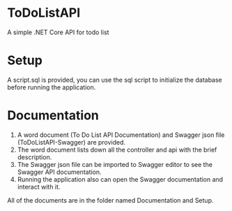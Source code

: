 # ToDoListAPI
A simple .NET Core API for todo list <br />

# Setup
A script.sql is provided, you can use the sql script to initialize the database before running the application. <br />

# Documentation
1. A word document (To Do List API Documentation) and Swagger json file (ToDoListAPI-Swagger) are provided. <br />
2. The word document lists down all the controller and api with the brief description. <br />
3. The Swagger json file can be imported to Swagger editor to see the Swagger API documentation. <br />
4. Running the application also can open the Swagger documentation and interact with it. <br />

All of the documents are in the folder named Documentation and Setup.
